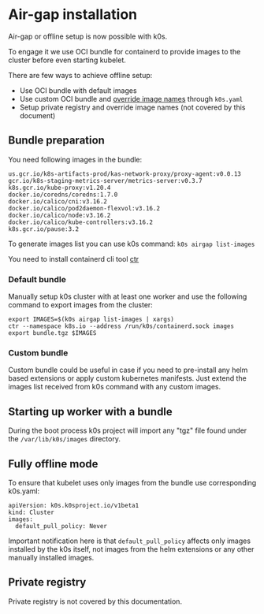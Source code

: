 # Air-gap installation

Air-gap or offline setup is now possible with k0s.

To engage it we use OCI bundle for containerd to provide images to the cluster before even starting kubelet.

There are few ways to achieve offline setup:

- Use OCI bundle with default images
- Use custom OCI bundle and [override image names](https://docs.k0sproject.io/latest/configuration/#images)
  through `k0s.yaml`
- Setup private registry and override image names (not covered by this document)

## Bundle preparation

You need following images in the bundle:

```
us.gcr.io/k8s-artifacts-prod/kas-network-proxy/proxy-agent:v0.0.13
gcr.io/k8s-staging-metrics-server/metrics-server:v0.3.7
k8s.gcr.io/kube-proxy:v1.20.4
docker.io/coredns/coredns:1.7.0
docker.io/calico/cni:v3.16.2
docker.io/calico/pod2daemon-flexvol:v3.16.2
docker.io/calico/node:v3.16.2
docker.io/calico/kube-controllers:v3.16.2
k8s.gcr.io/pause:3.2
``` 

To generate images list you can use k0s command:
```k0s airgap list-images```

You need to install containerd cli tool [ctr](https://containerd.io/downloads/)

### Default bundle

Manually setup k0s cluster with at least one worker and use the following command to export images from the cluster:

```
export IMAGES=$(k0s airgap list-images | xargs)
ctr --namespace k8s.io --address /run/k0s/containerd.sock images export bundle.tgz $IMAGES
```

### Custom bundle

Custom bundle could be useful in case if you need to pre-install any helm based extensions or apply custom kubernetes
manifests. Just extend the images list received from k0s command with any custom images.

## Starting up worker with a bundle

During the boot process k0s project will import any "tgz" file found under the `/var/lib/k0s/images` directory.

## Fully offline mode

To ensure that kubelet uses only images from the bundle use corresponding k0s.yaml:

```
apiVersion: k0s.k0sproject.io/v1beta1
kind: Cluster
images:
  default_pull_policy: Never
```

Important notification here is that `default_pull_policy` affects only images installed by the k0s itself, not images
from the helm extensions or any other manually installed images.

## Private registry

Private registry is not covered by this documentation.